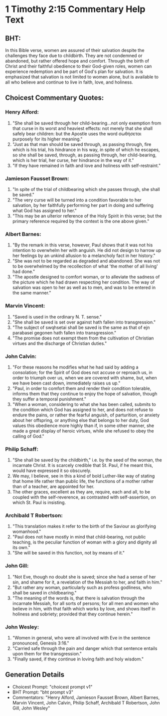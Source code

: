 # 1 Timothy 2:15 Commentary Help Text

## BHT:
In this Bible verse, women are assured of their salvation despite the challenges they face due to childbirth. They are not condemned or abandoned, but rather offered hope and comfort. Through the birth of Christ and their faithful obedience to their God-given roles, women can experience redemption and be part of God's plan for salvation. It is emphasized that salvation is not limited to women alone, but is available to all who believe and continue to live in faith, love, and holiness.

## Choicest Commentary Quotes:
### Henry Alford:
1. "She shall be saved through her child-bearing...not only exemption from that curse in its worst and heaviest effects: not merely that she shall safely bear children: but the Apostle uses the word σωθήσεται purposely for its higher meaning." 
2. "Just as that man should be saved through, as passing through, fire which is his trial, his hindrance in his way, in spite of which he escapes, so she shall be saved, through, as passing through, her child-bearing, which is her trial, her curse, her hindrance in the way of it."
3. "If they have remained in faith and love and holiness with self-restraint."

### Jamieson Fausset Brown:
1. "In spite of the trial of childbearing which she passes through, she shall be saved."
2. "The very curse will be turned into a condition favorable to her salvation, by her faithfully performing her part in doing and suffering what God has assigned to her."
3. "This may be an ulterior reference of the Holy Spirit in this verse; but the primary reference required by the context is the one above given."

### Albert Barnes:
1. "By the remark in this verse, however, Paul shows that it was not his intention to overwhelm her with anguish. He did not design to harrow up her feelings by an unkind allusion to a melancholy fact in her history."
2. "She was not to be regarded as degraded and abandoned. She was not to be overwhelmed by the recollection of what 'the mother of all living' had done."
3. "The apostle designed to comfort woman, or to alleviate the sadness of the picture which he had drawn respecting her condition. The way of salvation was open to her as well as to men, and was to be entered in the same manner."

### Marvin Vincent:
1) "Saved is used in the ordinary N. T. sense."
2) "She shall be saved is set over against hath fallen into transgression."
3) "The subject of swqhsetai shall be saved is the same as that of ejn parabasei gegonen hath fallen into transgression."
4) "The promise does not exempt them from the cultivation of Christian virtues and the discharge of Christian duties."

### John Calvin:
1. "For these reasons he modifies what he had said by adding a consolation; for the Spirit of God does not accuse or reproach us, in order to triumph over us, when we are covered with shame, but, when we have been cast down, immediately raises us up." 
2. "Paul, in order to comfort them and render their condition tolerable, informs them that they continue to enjoy the hope of salvation, though they suffer a temporal punishment."
3. "When a woman, considering to what she has been called, submits to the condition which God has assigned to her, and does not refuse to endure the pains, or rather the fearful anguish, of parturition, or anxiety about her offspring, or anything else that belongs to her duty, God values this obedience more highly than if, in some other manner, she made a great display of heroic virtues, while she refused to obey the calling of God."

### Philip Schaff:
1. "She shall be saved by the childbirth," i.e. by the seed of the woman, the incarnate Christ. It is scarcely credible that St. Paul, if he meant this, would have expressed it so obscurely.
2. We may, I believe, see in this a kind of bold Luther-like way of stating that home life rather than public life, the functions of a mother rather than of a teacher, are appointed for her.
3. The other graces, excellent as they are, require, each and all, to be coupled with the self-reverence, as contrasted with self-assertion, on which St. Paul is insisting.

### Archibald T Robertson:
1. "This translation makes it refer to the birth of the Saviour as glorifying womanhood."
2. "Paul does not have mostly in mind that child-bearing, not public teaching, is the peculiar function of woman with a glory and dignity all its own."
3. "She will be saved in this function, not by means of it."

### John Gill:
1. "Not Eve, though no doubt she is saved; since she had a sense of her sin, and shame for it, a revelation of the Messiah to her, and faith in him."
2. "But rather any woman, particularly such as profess godliness, who shall be saved in childbearing."
3. "The meaning of the words is, that there is salvation through the incarnate Messiah, for all sorts of persons; for all men and women who believe in him, with that faith which works by love, and shows itself in holiness and sobriety; provided that they continue herein."

### John Wesley:
1. "Women in general, who were all involved with Eve in the sentence pronounced, Genesis 3:16."
2. "Carried safe through the pain and danger which that sentence entails upon them for the transgression."
3. "Finally saved, if they continue in loving faith and holy wisdom."


## Generation Details
- Choicest Prompt: "choicest prompt v1"
- BHT Prompt: "bht prompt v3"
- Commentators: "Henry Alford, Jamieson Fausset Brown, Albert Barnes, Marvin Vincent, John Calvin, Philip Schaff, Archibald T Robertson, John Gill, John Wesley"
